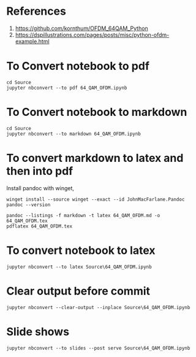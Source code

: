 # References
1. https://github.com/kornthum/OFDM_64QAM_Python
2. https://dspillustrations.com/pages/posts/misc/python-ofdm-example.html

# To Convert notebook to pdf
```
cd Source
jupyter nbconvert --to pdf 64_QAM_OFDM.ipynb
```

# To Convert notebook to markdown
```
cd Source
jupyter nbconvert --to markdown 64_QAM_OFDM.ipynb
```

# To convert markdown to latex and then into pdf
Install pandoc with winget,
```
winget install --source winget --exact --id JohnMacFarlane.Pandoc
pandoc --version
```
```
pandoc --listings -f markdown -t latex 64_QAM_OFDM.md -o 64_QAM_OFDM.tex
pdflatex 64_QAM_OFDM.tex
```
# To convert notebook to latex
```
jupyter nbconvert --to latex Source\64_QAM_OFDM.ipynb
```

# Clear output before commit
```
jupyter nbconvert --clear-output --inplace Source\64_QAM_OFDM.ipynb
```

# Slide shows
```
jupyter nbconvert --to slides --post serve Source\64_QAM_OFDM.ipynb
```